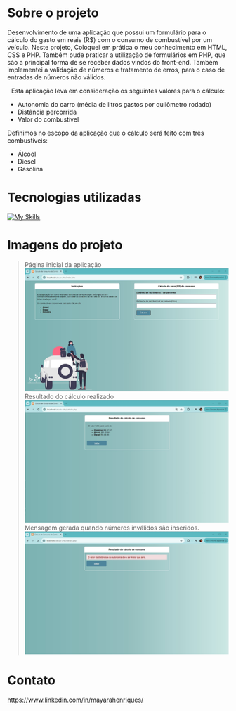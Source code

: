 # Sobre o projeto

Desenvolvimento de uma aplicação que possui um formulário para o cálculo do gasto em reais (R$) com o consumo de combustível por um veículo. Neste projeto, Coloquei em prática o meu conhecimento em HTML, CSS e PHP.
Também pude praticar a utilização de formulários em PHP, que são a principal forma de se receber dados vindos do front-end.
Também implementei a validação de números e tratamento de erros, para o caso de entradas de números não válidos.


<p align="center">
Esta aplicação leva em consideração os seguintes valores para o cálculo:

- Autonomia do carro (média de litros gastos por quilômetro rodado)
- Distância percorrida
- Valor do combustível

Definimos no escopo da aplicação que o cálculo será feito com três combustíveis:

- Álcool
- Diesel
- Gasolina
</p>

# Tecnologias utilizadas

[![My Skills](https://skillicons.dev/icons?i=html,php,css)](https://skillicons.dev)

# Imagens do projeto

> Página inicial da aplicação
![tela1](https://github.com/mayarahenriques/calculo-combustivel-php/blob/main/tela1.jpg)
> Resultado do cálculo realizado
![tela2](https://github.com/mayarahenriques/calculo-combustivel-php/blob/main/tela2.jpg)
> Mensagem gerada quando números inválidos são inseridos. 
![tela3](https://github.com/mayarahenriques/calculo-combustivel-php/blob/main/tela3.jpg)

# Contato

https://www.linkedin.com/in/mayarahenriques/

